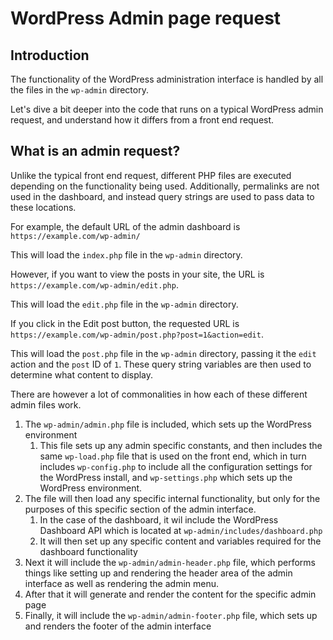 # WordPress Admin page request

## Introduction

The functionality of the WordPress administration interface is handled by all the files in the `wp-admin` directory.

Let's dive a bit deeper into the code that runs on a typical WordPress admin request, and understand how it differs from a front end request.

## What is an admin request?

Unlike the typical front end request, different PHP files are executed depending on the functionality being used. Additionally, permalinks are not used in the dashboard, and instead query strings are used to pass data to these locations.

For example, the default URL of the admin dashboard is `https://example.com/wp-admin/`

This will load the `index.php` file in the `wp-admin` directory.

However, if you want to view the posts in your site, the URL is `https://example.com/wp-admin/edit.php`.

This will load the `edit.php` file in the `wp-admin` directory.

If you click in the Edit post button, the requested URL is `https://example.com/wp-admin/post.php?post=1&action=edit`.

This will load the `post.php` file in the `wp-admin` directory, passing it the `edit` action and the `post` ID of `1`. These query string variables are then used to determine what content to display.

There are however a lot of commonalities in how each of these different admin files work.

1. The `wp-admin/admin.php` file is included, which sets up the WordPress environment
    1. This file sets up any admin specific constants, and then includes the same `wp-load.php` file that is used on the front end, which in turn includes `wp-config.php` to include all the configuration settings for the WordPress install, and `wp-settings.php` which sets up the WordPress environment.
2. The file will then load any specific internal functionality, but only for the purposes of this specific section of the admin interface.
    1. In the case of the dashboard, it wil include the WordPress Dashboard API which is located at `wp-admin/includes/dashboard.php`
    2. It will then set up any specific content and variables required for the dashboard functionality
3. Next it will include the `wp-admin/admin-header.php` file, which performs things like setting up and rendering the header area of the admin interface as well as rendering the admin menu.
4. After that it will generate and render the content for the specific admin page
5. Finally, it will include the `wp-admin/admin-footer.php` file, which sets up and renders the footer of the admin interface